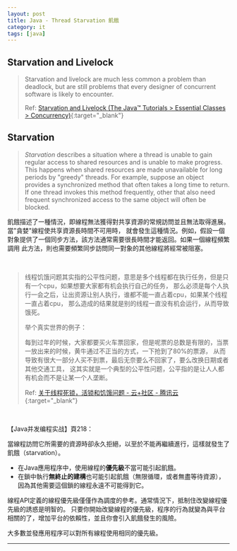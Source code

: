 ```yaml
---
layout: post
title: Java - Thread Starvation 飢餓
category: it
tags: [java]
---
```


## Starvation and Livelock

> Starvation and livelock are much less common a problem than deadlock, but are still problems that every designer of 
> concurrent software is likely to encounter.
>
> Ref: [Starvation and Livelock (The Java™ Tutorials > Essential Classes > Concurrency)](https://docs.oracle.com/javase/tutorial/essential/concurrency/starvelive.html){:target="_blank"}

## Starvation

> *Starvation* describes a situation where a thread is unable to gain regular access to shared resources and is unable to 
> make progress. This happens when shared resources are made unavailable for long periods by "greedy" threads. For 
> example, suppose an object provides a synchronized method that often takes a long time to return. If one thread invokes 
> this method frequently, other that also need frequent synchronized access to the same object will often be blocked.

飢餓描述了一種情況，即線程無法獲得對共享資源的常規訪問並且無法取得進展。當"貪婪"線程使共享資源長時間不可用時，
就會發生這種情況。例如，假設一個對象提供了一個同步方法，該方法通常需要很長時間才能返回。如果一個線程頻繁調用
此方法，則也需要頻繁同步訪問同一對象的其他線程將經常被阻塞。

<br>

> 线程饥饿问题其实指的公平性问题，意思是多个线程都在执行任务，但是只有一个cpu，如果想要大家都有机会执行自己的任务，
> 那么必须是每个人执行一会之后，让出资源让别人执行，谁都不能一直占着cpu，如果某个线程一直占着cpu，
> 那么造成的结果就是别的线程一直没有机会运行，从而导致饿死。
>
> 举个真实世界的例子：
>
> 每到过年的时候，大家都要买火车票回家，但是呢票的总数是有限的，当票一放出来的时候，黄牛通过不正当的方式，一下抢到了80%的票源，
> 从而导致有很大一部分人买不到票，最后无奈要么不回家了，要么改换日期或者其他交通工具，
> 这其实就是一个典型的公平性问题，公平指的是让人人都有机会而不是让某一个人垄断。
>
> Ref: [关于线程死锁，活锁和饥饿问题 - 云+社区 - 腾讯云](https://cloud.tencent.com/developer/article/1161103){:target="_blank"}

<br>

【Java并发编程实战】頁218：

當線程訪問它所需要的資源時卻永久拒絕，以至於不能再繼續進行，這樣就發生了飢餓（starvation）。

- 在Java應用程序中，使用線程的**優先級**不當可能引起飢餓。
- 在鎖中執行**無終止的建構**也可能引起飢餓（無限循環，或者無盡等待資源），因為其他需要這個鎖的線程永遠不可能得到它。

線程API定義的線程優先級僅僅作為調度的參考。通常情況下，抵制住改變線程優先級的誘惑是明智的。
只要你開始改變線程的優先級，程序的行為就變為與平台相關的了，增加平台的依賴性，並且你會引入飢餓發生的風險。

大多數並發應用程序可以對所有線程使用相同的優先級。

---